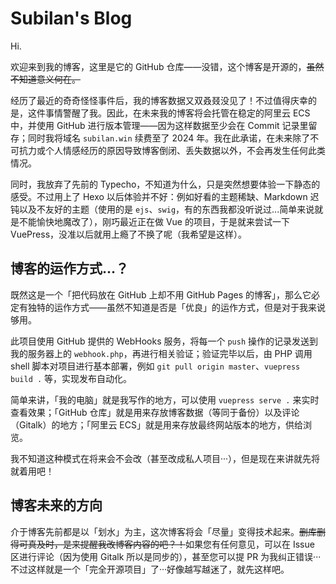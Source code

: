 # Subilan's Blog

Hi.

欢迎来到我的博客，这里是它的 GitHub 仓库——没错，这个博客是开源的，~~虽然不知道意义何在。~~

经历了最近的奇奇怪怪事件后，我的博客数据又双叒叕没见了！不过值得庆幸的是，这件事情警醒了我。因此，在未来我的博客将会托管在稳定的阿里云 ECS 中，并使用 GitHub 进行版本管理——因为这样数据至少会在 Commit 记录里留存；同时我将域名 `subilan.win` 续费至了 2024 年。我在此承诺，在未来除了不可抗力或个人情感经历的原因导致博客倒闭、丢失数据以外，不会再发生任何此类情况。

同时，我放弃了先前的 Typecho，不知道为什么，只是突然想要体验一下静态的感受。不过用上了 Hexo 以后体验并不好：例如好看的主题稀缺、Markdown 迟钝以及不友好的主题（使用的是 `ejs`、`swig`，有的东西我都没听说过...简单来说就是不能愉快地魔改了），刚巧最近正在做 Vue 的项目，于是就来尝试一下 VuePress，没准以后就用上瘾了不换了呢（我希望是这样）。

## 博客的运作方式...？

既然这是一个「把代码放在 GitHub 上却不用 GitHub Pages 的博客」，那么它必定有独特的运作方式——虽然不知道是否是「优良」的运作方式，但是对于我来说够用。

此项目使用 GitHub 提供的 WebHooks 服务，将每一个 `push` 操作的记录发送到我的服务器上的 `webhook.php`，再进行相关验证；验证完毕以后，由 PHP 调用 shell 脚本对项目进行基本部署，例如 `git pull origin master`、`vuepress build .` 等，实现发布自动化。

简单来讲，「我的电脑」就是我写作的地方，可以使用 `vuepress serve .` 来实时查看效果；「GitHub 仓库」就是用来存放博客数据（等同于备份）以及评论（Gitalk）的地方；「阿里云 ECS」就是用来存放最终网站版本的地方，供给浏览。

我不知道这种模式在将来会不会改（甚至改成私人项目···），但是现在来讲就先将就着用吧！

## 博客未来的方向

介于博客先前都是以「划水」为主，这次博客将会「尽量」变得技术起来。~~删库删得可真及时，是来提醒我改博客内容的吧？！~~如果您有任何意见，可以在 Issue 区进行评论（因为使用 Gitalk 所以是同步的），甚至您可以提 PR 为我纠正错误···不过这样就是一个「完全开源项目」了···好像越写越迷了，就先这样吧。